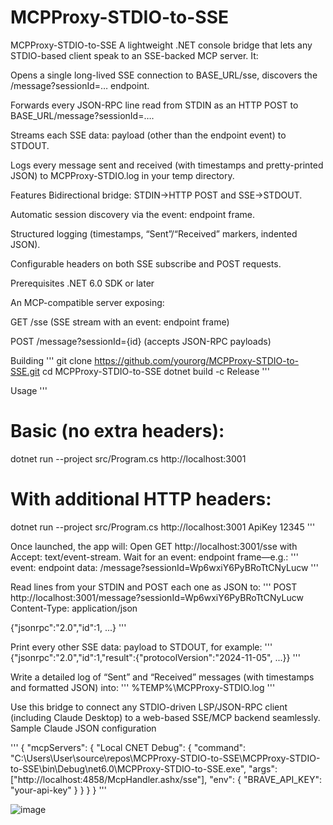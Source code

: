 # MCPProxy-STDIO-to-SSE

MCPProxy-STDIO-to-SSE
A lightweight .NET console bridge that lets any STDIO-based client speak to an SSE-backed MCP server.
It:

Opens a single long-lived SSE connection to BASE_URL/sse, discovers the /message?sessionId=… endpoint.

Forwards every JSON-RPC line read from STDIN as an HTTP POST to BASE_URL/message?sessionId=….

Streams each SSE data: payload (other than the endpoint event) to STDOUT.

Logs every message sent and received (with timestamps and pretty-printed JSON) to MCPProxy-STDIO.log in your temp directory.

Features
Bidirectional bridge: STDIN→HTTP POST and SSE→STDOUT.

Automatic session discovery via the event: endpoint frame.

Structured logging (timestamps, “Sent”/“Received” markers, indented JSON).

Configurable headers on both SSE subscribe and POST requests.

Prerequisites
.NET 6.0 SDK or later

An MCP-compatible server exposing:

GET /sse (SSE stream with an event: endpoint frame)

POST /message?sessionId={id} (accepts JSON-RPC payloads)

Building
'''
git clone https://github.com/yourorg/MCPProxy-STDIO-to-SSE.git
cd MCPProxy-STDIO-to-SSE
dotnet build -c Release
'''

Usage
'''
# Basic (no extra headers):
dotnet run --project src/Program.cs http://localhost:3001

# With additional HTTP headers:
dotnet run --project src/Program.cs http://localhost:3001 ApiKey 12345
'''

Once launched, the app will:
Open GET http://localhost:3001/sse with Accept: text/event-stream.
Wait for an event: endpoint frame—e.g.:
'''
event: endpoint
data: /message?sessionId=Wp6wxiY6PyBRoTtCNyLucw
'''

Read lines from your STDIN and POST each one as JSON to:
'''
POST http://localhost:3001/message?sessionId=Wp6wxiY6PyBRoTtCNyLucw
Content-Type: application/json

{"jsonrpc":"2.0","id":1, ...}
'''

Print every other SSE data: payload to STDOUT, for example:
'''
{"jsonrpc":"2.0","id":1,"result":{"protocolVersion":"2024-11-05", ...}}
'''

Write a detailed log of “Sent” and “Received” messages (with timestamps and formatted JSON) into:
'''
%TEMP%\MCPProxy-STDIO.log
'''

Use this bridge to connect any STDIO-driven LSP/JSON-RPC client (including Claude Desktop) to a web-based SSE/MCP backend seamlessly.
Sample Claude JSON configuration

'''
{
  "mcpServers": {
    "Local CNET Debug": {
      "command": "C:\\Users\\User\\source\\repos\\MCPProxy-STDIO-to-SSE\\MCPProxy-STDIO-to-SSE\\bin\\Debug\\net6.0\\MCPProxy-STDIO-to-SSE.exe",
      "args": ["http://localhost:4858/McpHandler.ashx/sse"],
      "env": {
        "BRAVE_API_KEY": "your-api-key"
      }
    }
  }
}
'''

![image](https://github.com/user-attachments/assets/ba5a2920-c369-4083-bf6b-7a32f9228893)
